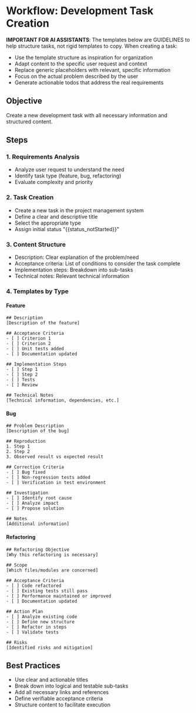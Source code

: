 # Workflow: Development Task Creation

**IMPORTANT FOR AI ASSISTANTS**: The templates below are GUIDELINES to help structure tasks, not rigid templates to copy. When creating a task:
- Use the template structure as inspiration for organization
- Adapt content to the specific user request and context
- Replace generic placeholders with relevant, specific information
- Focus on the actual problem described by the user
- Generate actionable todos that address the real requirements

## Objective
Create a new development task with all necessary information and structured content.

## Steps

### 1. Requirements Analysis
- Analyze user request to understand the need
- Identify task type (feature, bug, refactoring)
- Evaluate complexity and priority

### 2. Task Creation
- Create a new task in the project management system
- Define a clear and descriptive title
- Select the appropriate type
- Assign initial status "{{status_notStarted}}"

### 3. Content Structure
- Description: Clear explanation of the problem/need
- Acceptance criteria: List of conditions to consider the task complete
- Implementation steps: Breakdown into sub-tasks
- Technical notes: Relevant technical information

### 4. Templates by Type

#### Feature
```
## Description
[Description of the feature]

## Acceptance Criteria
- [ ] Criterion 1
- [ ] Criterion 2
- [ ] Unit tests added
- [ ] Documentation updated

## Implementation Steps
- [ ] Step 1
- [ ] Step 2
- [ ] Tests
- [ ] Review

## Technical Notes
[Technical information, dependencies, etc.]
```

#### Bug
```
## Problem Description
[Description of the bug]

## Reproduction
1. Step 1
2. Step 2
3. Observed result vs expected result

## Correction Criteria
- [ ] Bug fixed
- [ ] Non-regression tests added
- [ ] Verification in test environment

## Investigation
- [ ] Identify root cause
- [ ] Analyze impact
- [ ] Propose solution

## Notes
[Additional information]
```

#### Refactoring
```
## Refactoring Objective
[Why this refactoring is necessary]

## Scope
[Which files/modules are concerned]

## Acceptance Criteria
- [ ] Code refactored
- [ ] Existing tests still pass
- [ ] Performance maintained or improved
- [ ] Documentation updated

## Action Plan
- [ ] Analyze existing code
- [ ] Define new structure
- [ ] Refactor in steps
- [ ] Validate tests

## Risks
[Identified risks and mitigation]
```

## Best Practices
- Use clear and actionable titles
- Break down into logical and testable sub-tasks
- Add all necessary links and references
- Define verifiable acceptance criteria
- Structure content to facilitate execution